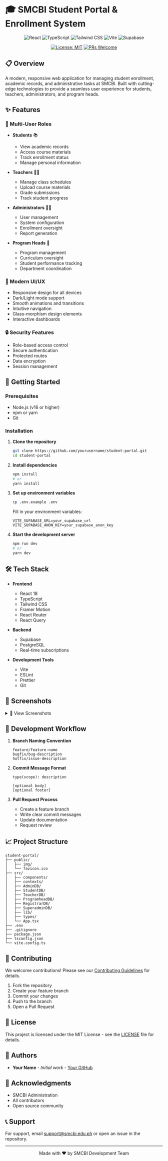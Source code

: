 # 🎓 SMCBI Student Portal & Enrollment System

<div align="center">

![React](https://img.shields.io/badge/React-20232A?style=for-the-badge&logo=react&logoColor=61DAFB)
![TypeScript](https://img.shields.io/badge/TypeScript-007ACC?style=for-the-badge&logo=typescript&logoColor=white)
![Tailwind CSS](https://img.shields.io/badge/Tailwind_CSS-38B2AC?style=for-the-badge&logo=tailwind-css&logoColor=white)
![Vite](https://img.shields.io/badge/Vite-646CFF?style=for-the-badge&logo=vite&logoColor=white)
![Supabase](https://img.shields.io/badge/Supabase-3ECF8E?style=for-the-badge&logo=supabase&logoColor=white)

[![License: MIT](https://img.shields.io/badge/License-MIT-yellow.svg?style=for-the-badge)](https://opensource.org/licenses/MIT)
[![PRs Welcome](https://img.shields.io/badge/PRs-welcome-brightgreen.svg?style=for-the-badge)](http://makeapullrequest.com)

</div>

## 📋 Overview

A modern, responsive web application for managing student enrollment, academic records, and administrative tasks at SMCBI. Built with cutting-edge technologies to provide a seamless user experience for students, teachers, administrators, and program heads.

## ✨ Features

### 👥 Multi-User Roles
- **Students** 📚
  - View academic records
  - Access course materials
  - Track enrollment status
  - Manage personal information

- **Teachers** 👨‍🏫
  - Manage class schedules
  - Upload course materials
  - Grade submissions
  - Track student progress

- **Administrators** 👨‍💼
  - User management
  - System configuration
  - Enrollment oversight
  - Report generation

- **Program Heads** 🎯
  - Program management
  - Curriculum oversight
  - Student performance tracking
  - Department coordination

### 🎨 Modern UI/UX
- Responsive design for all devices
- Dark/Light mode support
- Smooth animations and transitions
- Intuitive navigation
- Glass-morphism design elements
- Interactive dashboards

### 🔒 Security Features
- Role-based access control
- Secure authentication
- Protected routes
- Data encryption
- Session management

## 🚀 Getting Started

### Prerequisites
- Node.js (v16 or higher)
- npm or yarn
- Git

### Installation

1. **Clone the repository**
   ```bash
   git clone https://github.com/yourusername/student-portal.git
   cd student-portal
   ```

2. **Install dependencies**
   ```bash
   npm install
   # or
   yarn install
   ```

3. **Set up environment variables**
   ```bash
   cp .env.example .env
   ```
   Fill in your environment variables:
   ```
   VITE_SUPABASE_URL=your_supabase_url
   VITE_SUPABASE_ANON_KEY=your_supabase_anon_key
   ```

4. **Start the development server**
   ```bash
   npm run dev
   # or
   yarn dev
   ```

## 🛠️ Tech Stack

- **Frontend**
  - React 18
  - TypeScript
  - Tailwind CSS
  - Framer Motion
  - React Router
  - React Query

- **Backend**
  - Supabase
  - PostgreSQL
  - Real-time subscriptions

- **Development Tools**
  - Vite
  - ESLint
  - Prettier
  - Git

## 📱 Screenshots

<details>
<summary>📸 View Screenshots</summary>

### Landing Page
![Landing Page](/img/landing.png)

### Dashboard
![Dashboard](/img/dashboard.png)

### Login
![Login](/img/login.png)

</details>

## 🔄 Development Workflow

1. **Branch Naming Convention**
   ```
   feature/feature-name
   bugfix/bug-description
   hotfix/issue-description
   ```

2. **Commit Message Format**
   ```
   type(scope): description
   
   [optional body]
   [optional footer]
   ```

3. **Pull Request Process**
   - Create a feature branch
   - Write clear commit messages
   - Update documentation
   - Request review

## 📈 Project Structure

```
student-portal/
├── public/
│   ├── img/
│   └── favicon.ico
├── src/
│   ├── components/
│   ├── contexts/
│   ├── AdminDB/
│   ├── StudentDB/
│   ├── TeacherDB/
│   ├── ProgramheadDB/
│   ├── RegistrarDB/
│   ├── SuperadminDB/
│   ├── lib/
│   ├── types/
│   └── App.tsx
├── .env
├── .gitignore
├── package.json
├── tsconfig.json
└── vite.config.ts
```

## 🤝 Contributing

We welcome contributions! Please see our [Contributing Guidelines](CONTRIBUTING.md) for details.

1. Fork the repository
2. Create your feature branch
3. Commit your changes
4. Push to the branch
5. Open a Pull Request

## 📄 License

This project is licensed under the MIT License - see the [LICENSE](LICENSE) file for details.

## 👥 Authors

- **Your Name** - *Initial work* - [Your GitHub](https://github.com/yourusername)

## 🙏 Acknowledgments

- SMCBI Administration
- All contributors
- Open source community

## 📞 Support

For support, email support@smcbi.edu.ph or open an issue in the repository.

---

<div align="center">
Made with ❤️ by SMCBI Development Team
</div>
